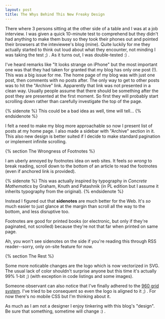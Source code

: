 ```yaml
---
layout: post
title: The Whys Behind This New Freaky Design
---
```


There where 3 persons sitting at the other side of a table and I was at
a job interview. I was given a quick 10-minute test to comprehend but
they didn't had anything to make them busy so they took their phones
out and pointed their browsers at the inteviewee's blog (mine). Quite
luckily for me they actually started to think out loud about what they
encounter, not minding I was taking the test ;) . As it turns out, I
was double-tested :) .

I've heard remarks like "It looks strange on iPhone" but the most
important one was that they had taken for granted that my blog has
only one post (!). This was a big issue for me. The home page of my
blog was with just one post, then comments with no posts after. The
only way to get to other posts was to hit the "Archive"
link. Apparently that link was not presented in a clean way. Usually
people assume that there should be something after the post they are
presented at the first moment. So first they will probably start
scrolling down rather than carefully investigate the top of the
page.

{% sidenote %}
This could be a bad idea as well, time will tell...
{% endsidenote %}

I felt a need to make my blog more approachable so now I present list
of posts at my home page. I also made a sidebar with "Archive"
section in it. This also new design is better suited if I decide to
make standard pagination or implement infinite scrolling.

{% section The Wrongness of Footnotes %}

I am uberly annoyed by footnotes idea on web sites. It feels *so
wrong* to break reading, scroll down to the bottom of an article to
read the footnotes (even if anchored link is provided).

{% sidenote %}
This was actually inspired by typography in
*Concrete Mathematics* by Graham, Knuth and Patashnik (in PL
edition but I assume it inherits typography from the original).
{% endsidenote %}

Instead I figured out that **sidenotes** are much better for the Web.
It's *so* much easier to just glance at the margin than scroll all the
way to the bottom, and less disruptive too.

Footnotes are good for printed books (or electronic, but only if
they're paginated, not scrolled) because they're not that far when
printed on same page.

Ah, you won't see sidenotes on the side if you're reading this through
RSS reader--sorry, only on-site feature for now.

{% section The Rest %}

Some more noticable changes are the logo which is now vectorized in
SVG. The usual lack of color shouldn't surprise anyone but this time
it's actually 99% 1-bit ;) (with exception in code listings and some
images).

Someone observant can also notice that I've finally adhered to the
[960 grid system](http://960.gs). I've tried to be consequent so even
the logo is aligned to it ;) . For now there's no mobile CSS but I'm
thinking about it.

As much as I am not a designer I enjoy tinkering with this blog's
"design". Be sure that something, sometime will change :) .
